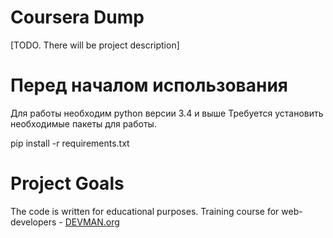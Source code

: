 # Coursera Dump

[TODO. There will be project description]
# Перед началом использования

Для работы необходим python версии 3.4 и выше
Требуется установить необходимые пакеты для работы. 

pip install -r requirements.txt 

# Project Goals

The code is written for educational purposes. Training course for web-developers - [DEVMAN.org](https://devman.org)
